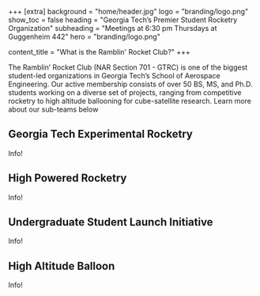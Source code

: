 +++
[extra]
background = "home/header.jpg"
logo = "branding/logo.png"
show_toc = false
heading = "Georgia Tech’s Premier Student Rocketry Organization"
subheading = "Meetings at 6:30 pm Thursdays at Guggenheim 442"
hero = "branding/logo.png"

content_title = "What is the Ramblin' Rocket Club?"
+++

The Ramblin’ Rocket Club (NAR Section 701 - GTRC) is one of the biggest student-led organizations in Georgia Tech’s School of Aerospace Engineering. Our active membership consists of over 50 BS, MS, and Ph.D. students working on a diverse set of projects, ranging from competitive rocketry to high altitude ballooning for cube-satellite research. Learn more about our sub-teams below

## Georgia Tech Experimental Rocketry

Info!

## High Powered Rocketry

Info!

## Undergraduate Student Launch Initiative

Info!

## High Altitude Balloon

Info!
